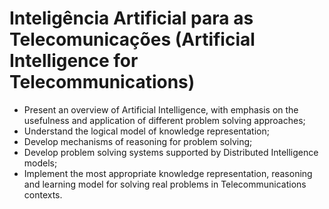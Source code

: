 # Inteligência Artificial para as Telecomunicações (Artificial Intelligence for Telecommunications)

* Present an overview of Artificial Intelligence, with emphasis on the usefulness and application of different problem solving approaches;
* Understand the logical model of knowledge representation;
* Develop mechanisms of reasoning for problem solving;
* Develop problem solving systems supported by Distributed Intelligence models;
* Implement the most appropriate knowledge representation, reasoning and learning model for solving real problems in Telecommunications contexts.